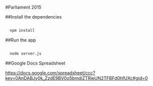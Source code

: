 #Parliament 2015

##Install the dependencies
```html

  npm install

```

##Run the app
```html

  node server.js

```

##Google Docs Spreadsheet

https://docs.google.com/spreadsheet/ccc?key=0AnDABJy0k_ZzdE9BV0o5bmdiZTRjeUN2TFBFd0hfUXc#gid=0
